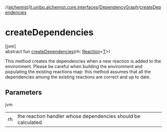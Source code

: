 //[alchemist](../../../index.md)/[it.unibo.alchemist.core.interfaces](../index.md)/[DependencyGraph](index.md)/[createDependencies](create-dependencies.md)

# createDependencies

[jvm]\
abstract fun [createDependencies](create-dependencies.md)(rh: [Reaction](../../it.unibo.alchemist.model.interfaces/-reaction/index.md)<[T](../../it.unibo.alchemist.model.interfaces/-action/index.md)>)

This method creates the dependencies when a new reaction is added to the environment. Please be careful when building the environment and populating the existing reactions map: this method assumes that all the dependencies among the existing reactions are correct and up to date.

## Parameters

jvm

| | |
|---|---|
| rh | the reaction handler whose dependencies should be calculated. |
